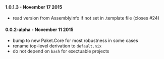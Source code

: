 #### 1.0.1.3 - November 17 2015 
* read version from AssemblyInfo if not set in .template file (closes #24)

#### 0.0.2-alpha - November 11 2015 
* bump to new Paket.Core for most robustness in some cases
* rename top-level derivation to `default.nix`
* do not depend on `bash` for exectuable projects
